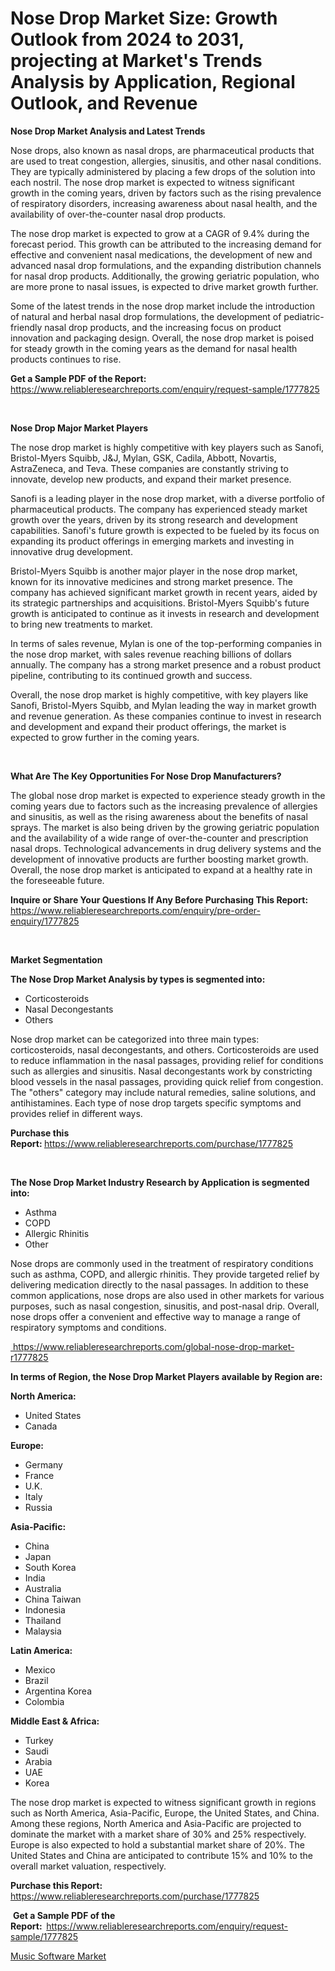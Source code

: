 <p><h1>Nose Drop Market Size: Growth Outlook from 2024 to 2031, projecting at Market's Trends Analysis by Application, Regional Outlook, and Revenue</h1></p><p><strong>Nose Drop Market Analysis and Latest Trends</strong></p>
<p><p>Nose drops, also known as nasal drops, are pharmaceutical products that are used to treat congestion, allergies, sinusitis, and other nasal conditions. They are typically administered by placing a few drops of the solution into each nostril. The nose drop market is expected to witness significant growth in the coming years, driven by factors such as the rising prevalence of respiratory disorders, increasing awareness about nasal health, and the availability of over-the-counter nasal drop products.</p><p>The nose drop market is expected to grow at a CAGR of 9.4% during the forecast period. This growth can be attributed to the increasing demand for effective and convenient nasal medications, the development of new and advanced nasal drop formulations, and the expanding distribution channels for nasal drop products. Additionally, the growing geriatric population, who are more prone to nasal issues, is expected to drive market growth further. </p><p>Some of the latest trends in the nose drop market include the introduction of natural and herbal nasal drop formulations, the development of pediatric-friendly nasal drop products, and the increasing focus on product innovation and packaging design. Overall, the nose drop market is poised for steady growth in the coming years as the demand for nasal health products continues to rise.</p></p>
<p><strong>Get a Sample PDF of the Report:&nbsp;</strong> <a href="https://www.reliableresearchreports.com/enquiry/request-sample/1777825">https://www.reliableresearchreports.com/enquiry/request-sample/1777825</a></p>
<p>&nbsp;</p>
<p><strong>Nose Drop Major Market Players</strong></p>
<p><p>The nose drop market is highly competitive with key players such as Sanofi, Bristol-Myers Squibb, J&J, Mylan, GSK, Cadila, Abbott, Novartis, AstraZeneca, and Teva. These companies are constantly striving to innovate, develop new products, and expand their market presence.</p><p>Sanofi is a leading player in the nose drop market, with a diverse portfolio of pharmaceutical products. The company has experienced steady market growth over the years, driven by its strong research and development capabilities. Sanofi's future growth is expected to be fueled by its focus on expanding its product offerings in emerging markets and investing in innovative drug development.</p><p>Bristol-Myers Squibb is another major player in the nose drop market, known for its innovative medicines and strong market presence. The company has achieved significant market growth in recent years, aided by its strategic partnerships and acquisitions. Bristol-Myers Squibb's future growth is anticipated to continue as it invests in research and development to bring new treatments to market.</p><p>In terms of sales revenue, Mylan is one of the top-performing companies in the nose drop market, with sales revenue reaching billions of dollars annually. The company has a strong market presence and a robust product pipeline, contributing to its continued growth and success.</p><p>Overall, the nose drop market is highly competitive, with key players like Sanofi, Bristol-Myers Squibb, and Mylan leading the way in market growth and revenue generation. As these companies continue to invest in research and development and expand their product offerings, the market is expected to grow further in the coming years.</p></p>
<p>&nbsp;</p>
<p><strong>What Are The Key Opportunities For Nose Drop Manufacturers?</strong></p>
<p><p>The global nose drop market is expected to experience steady growth in the coming years due to factors such as the increasing prevalence of allergies and sinusitis, as well as the rising awareness about the benefits of nasal sprays. The market is also being driven by the growing geriatric population and the availability of a wide range of over-the-counter and prescription nasal drops. Technological advancements in drug delivery systems and the development of innovative products are further boosting market growth. Overall, the nose drop market is anticipated to expand at a healthy rate in the foreseeable future.</p></p>
<p><strong>Inquire or Share Your Questions If Any Before Purchasing This Report:</strong> <a href="https://www.reliableresearchreports.com/enquiry/pre-order-enquiry/1777825">https://www.reliableresearchreports.com/enquiry/pre-order-enquiry/1777825</a></p>
<p>&nbsp;</p>
<p><strong>Market Segmentation</strong></p>
<p><strong>The Nose Drop Market Analysis by types is segmented into:</strong></p>
<p><ul><li>Corticosteroids</li><li>Nasal Decongestants</li><li>Others</li></ul></p>
<p><p>Nose drop market can be categorized into three main types: corticosteroids, nasal decongestants, and others. Corticosteroids are used to reduce inflammation in the nasal passages, providing relief for conditions such as allergies and sinusitis. Nasal decongestants work by constricting blood vessels in the nasal passages, providing quick relief from congestion. The "others" category may include natural remedies, saline solutions, and antihistamines. Each type of nose drop targets specific symptoms and provides relief in different ways.</p></p>
<p><strong>Purchase this Report:&nbsp;</strong><a href="https://www.reliableresearchreports.com/purchase/1777825">https://www.reliableresearchreports.com/purchase/1777825</a></p>
<p>&nbsp;</p>
<p><strong>The Nose Drop Market Industry Research by Application is segmented into:</strong></p>
<p><ul><li>Asthma</li><li>COPD</li><li>Allergic Rhinitis</li><li>Other</li></ul></p>
<p><p>Nose drops are commonly used in the treatment of respiratory conditions such as asthma, COPD, and allergic rhinitis. They provide targeted relief by delivering medication directly to the nasal passages. In addition to these common applications, nose drops are also used in other markets for various purposes, such as nasal congestion, sinusitis, and post-nasal drip. Overall, nose drops offer a convenient and effective way to manage a range of respiratory symptoms and conditions.</p></p>
<p><a href="https://www.reliableresearchreports.com/global-nose-drop-market-r1777825">&nbsp;https://www.reliableresearchreports.com/global-nose-drop-market-r1777825</a></p>
<p><strong>In terms of Region, the Nose Drop Market Players available by Region are:</strong></p>
<p>
    <p> <strong> North America: </strong>
        <ul>
            <li>United States</li>
            <li>Canada</li>
        </ul>
        </p> 
    <p> <strong> Europe: </strong>
        <ul>
            <li>Germany</li>
            <li>France</li>
            <li>U.K.</li>
            <li>Italy</li>
            <li>Russia</li>
        </ul>
        </p> 
    <p> <strong> Asia-Pacific: </strong>
        <ul>
            <li>China</li>
            <li>Japan</li>
            <li>South Korea</li>
            <li>India</li>
            <li>Australia</li>
            <li>China Taiwan</li>
            <li>Indonesia</li>
            <li>Thailand</li>
            <li>Malaysia</li>
        </ul>
        </p> 
    <p> <strong> Latin America: </strong>
        <ul>
            <li>Mexico</li>
            <li>Brazil</li>
            <li>Argentina Korea</li>
            <li>Colombia</li>
        </ul>
        </p> 
    <p> <strong> Middle East & Africa: </strong>
        <ul>
            <li>Turkey</li>
            <li>Saudi</li>
            <li>Arabia</li>
            <li>UAE</li>
            <li>Korea</li>
        </ul>
    </p>
    </p>
<p><p>The nose drop market is expected to witness significant growth in regions such as North America, Asia-Pacific, Europe, the United States, and China. Among these regions, North America and Asia-Pacific are projected to dominate the market with a market share of 30% and 25% respectively. Europe is also expected to hold a substantial market share of 20%. The United States and China are anticipated to contribute 15% and 10% to the overall market valuation, respectively.</p></p>
<p><strong>Purchase this Report: </strong><a href="https://www.reliableresearchreports.com/purchase/1777825">https://www.reliableresearchreports.com/purchase/1777825</a></p>
<p>&nbsp;<strong>Get a Sample PDF of the Report:&nbsp;&nbsp;</strong><a href="https://www.reliableresearchreports.com/enquiry/request-sample/1777825">https://www.reliableresearchreports.com/enquiry/request-sample/1777825</a></p>
<p><strong></strong></p>
<p><p><a href="https://github.com/caominhtri712020/Market-Research-Report-List-1/blob/main/music-software-market.md">Music Software Market</a></p></p>